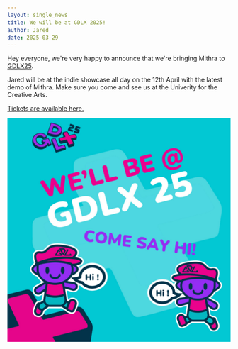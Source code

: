 ```yaml
---
layout: single_news
title: We will be at GDLX 2025!
author: Jared
date: 2025-03-29
---
```


Hey everyone, we're very happy to announce that we're bringing Mithra to [GDLX25](https://www.gamedevlocal.com/gdlx).

Jared will be at the indie showcase all day on the 12th April with the latest demo of Mithra. Make sure you come and see us at the Univerity for the Creative Arts.

[Tickets are available here.](https://www.eventbrite.co.uk/e/gdl-indie-games-expo-gdlx-2025-tickets-1251056576899)

![We'll be at GDLX 25](/assets/img/blog/gdlx25.png)
